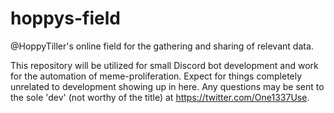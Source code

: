 # hoppys-field
@HoppyTiller's online field for the gathering and sharing of relevant data.

This repository will be utilized for small Discord bot development and work for the automation of meme-proliferation.
Expect for things completely unrelated to development showing up in here.
Any questions may be sent to the sole 'dev' (not worthy of the title) at https://twitter.com/One1337Use.
